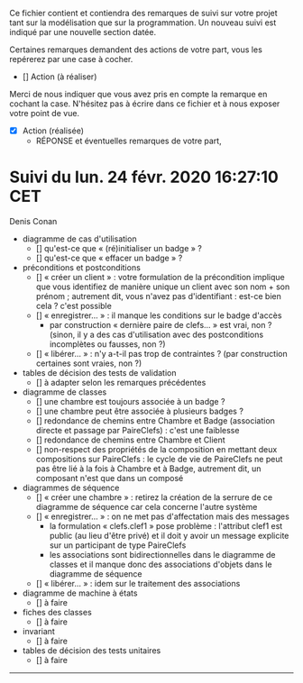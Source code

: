 Ce fichier contient et contiendra des remarques de suivi sur votre
projet tant sur la modélisation que sur la programmation. Un nouveau
suivi est indiqué par une nouvelle section datée.

Certaines remarques demandent des actions de votre part, vous les
repérerez par une case à cocher.

- []  Action (à réaliser) 

Merci de nous indiquer que vous avez pris en compte la remarque en
cochant la case. N'hésitez pas à écrire dans ce fichier et à nous
exposer votre point de vue.

- [x] Action (réalisée)
    - RÉPONSE et éventuelles remarques de votre part, 


# Suivi du lun. 24 févr. 2020 16:27:10 CET
Denis Conan
- diagramme de cas d'utilisation
    - [] qu'est-ce que « (ré)initialiser un badge » ?
    - [] qu'est-ce que « effacer un badge » ?
- préconditions et postconditions
    - [] « créer un client » : votre formulation de la précondition implique
         que vous identifiez de manière unique un client avec son nom + son
         prénom ; autrement dit, vous n'avez pas d'identifiant : est-ce bien
         cela ? c'est possible
    - [] « enregistrer... » : il manque les conditions sur le badge d'accès
         + par construction « dernière paire de clefs... » est vrai, non ?
           (sinon, il y a des cas d'utilisation avec des postconditions
            incomplètes ou fausses, non ?)
    - [] « libérer... » : n'y a-t-il pas trop de contraintes ? (par construction
         certaines sont vraies, non ?)
- tables de décision des tests de validation
    - [] à adapter selon les remarques précédentes
- diagramme de classes
    - [] une chambre est toujours associée à un badge ?
    - [] une chambre peut être associée à plusieurs badges ?
    - [] redondance de chemins entre Chambre et Badge (association directe et
         passage par PaireClefs) : c'est une faiblesse
    - [] redondance de chemins entre Chambre et Client
    - [] non-respect des propriétés de la composition en mettant deux
         compositions sur PaireClefs : le cycle de vie de PaireClefs ne peut
         pas être lié à la fois à Chambre et à Badge, autrement dit, un
         composant n'est que dans un composé
- diagrammes de séquence
    - [] « créer une chambre » : retirez la création de la serrure de ce
         diagramme de séquence car cela concerne l'autre système
    - [] « enregistrer... » : on ne met pas d'affectation mais des messages
         + la formulation « clefs.clef1 » pose problème : l'attribut clef1 est
           public (au lieu d'être privé) et il doit y avoir un message
           explicite sur un participant de type PaireClefs
         + les associations sont bidirectionnelles dans le diagramme de classes
           et il manque donc des associations d'objets dans le diagramme de
           séquence
    - [] « libérer... » : idem sur le traitement des associations
- diagramme de machine à états
    - [] à faire
- fiches des classes
    - [] à faire
- invariant
    - [] à faire
- tables de décision des tests unitaires
    - [] à faire

---
